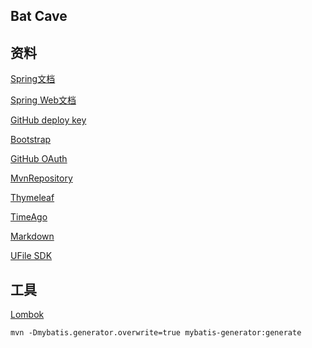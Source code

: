 ## Bat Cave

## 资料
[Spring文档](https://spring.io/guides)

[Spring Web文档](https://spring.io/guides/gs/serving-web-content/)

[GitHub deploy key](https://developer.github.com/apps/building-oauth-apps/)

[Bootstrap](https://v3.bootcss.com/getting-started/#download)

[GitHub OAuth](https://developer.github.com/apps/building-oauth-apps/)

[MvnRepository](https://mvnrepository.com/)

[Thymeleaf](https://www.thymeleaf.org/doc/tutorials/3.0/usingthymeleaf.html)

[TimeAgo](https://blog.csdn.net/myme95/article/details/89133862)

[Markdown](http://editor.md.ipandao.com)

[UFile SDK](https://github.com/ucloud/ufile-sdk-java/)

## 工具
[Lombok](https://projectlombok.org)

```
mvn -Dmybatis.generator.overwrite=true mybatis-generator:generate
```